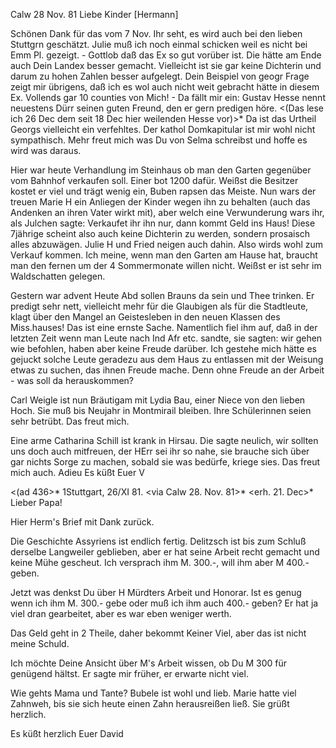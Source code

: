  Calw 28 Nov. 81
Liebe Kinder [Hermann]

Schönen Dank für das vom 7 Nov. Ihr seht, es wird auch bei den lieben Stuttgrn geschätzt. Julie muß ich noch einmal schicken weil es nicht bei Emm Pl. gezeigt. - Gottlob daß das Ex so gut vorüber ist. Die hätte am Ende auch Dein Landex besser gemacht. Vielleicht ist sie gar keine Dichterin und darum zu hohen Zahlen besser aufgelegt. Dein Beispiel von geogr Frage zeigt mir übrigens, daß ich es wol auch nicht weit gebracht hätte in diesem Ex. Vollends gar 10 counties von Mich! - Da fällt mir ein: Gustav Hesse nennt neuestens Dürr seinen guten Freund, den er gern predigen höre. <(Das lese ich 26 Dec dem seit 18 Dec hier weilenden Hesse vor)>* Da ist das Urtheil Georgs vielleicht ein verfehltes. Der kathol Domkapitular ist mir wohl nicht sympathisch. Mehr freut mich was Du von Selma schreibst und hoffe es wird was daraus.

Hier war heute Verhandlung im Steinhaus ob man den Garten gegenüber vom Bahnhof verkaufen soll. Einer bot 1200 dafür. Weißst die Besitzer kostet er viel und trägt wenig ein, Buben rapsen das Meiste. Nun wars der treuen Marie H ein Anliegen der Kinder wegen ihn zu behalten (auch das Andenken an ihren Vater wirkt mit), aber welch eine Verwunderung wars ihr, als Julchen sagte: Verkaufet ihr ihn nur, dann kommt Geld ins Haus! Diese 7jährige scheint also auch keine Dichterin zu werden, sondern prosaisch alles abzuwägen. Julie H und Fried neigen auch dahin. Also wirds wohl zum Verkauf kommen. Ich meine, wenn man den Garten am Hause hat, braucht man den fernen um der 4 Sommermonate willen nicht. Weißst er ist sehr im Waldschatten gelegen.

Gestern war advent Heute Abd sollen Brauns da sein und Thee trinken. Er predigt sehr nett, vielleicht mehr für die Glaubigen als für die Stadtleute, klagt über den Mangel an Geistesleben in den neuen Klassen des Miss.hauses! Das ist eine ernste Sache. Namentlich fiel ihm auf, daß in der letzten Zeit wenn man Leute nach Ind Afr etc. sandte, sie sagten: wir gehen wie befohlen, haben aber keine Freude darüber. Ich gestehe mich hätte es gejuckt solche Leute geradezu aus dem Haus zu entlassen mit der Weisung etwas zu suchen, das ihnen Freude mache. Denn ohne Freude an der Arbeit - was soll da herauskommen?

Carl Weigle ist nun Bräutigam mit Lydia Bau, einer Niece von den lieben Hoch. Sie muß bis Neujahr in Montmirail bleiben. Ihre Schülerinnen seien sehr betrübt. Das freut mich.

Eine arme Catharina Schill ist krank in Hirsau. Die sagte neulich, wir sollten uns doch auch mitfreuen, der HErr sei ihr so nahe, sie brauche sich über gar nichts Sorge zu machen, sobald sie was bedürfe, kriege sies. Das freut mich auch. Adieu
 Es küßt Euer V



<(ad 436>* 1Stuttgart, 26/XI 81.
 <via Calw 28. Nov. 81>*
 <erh. 21. Dec>*
Lieber Papa!

Hier Herm's Brief mit Dank zurück.

Die Geschichte Assyriens ist endlich fertig. Delitzsch ist bis zum Schluß derselbe Langweiler geblieben, aber er hat seine Arbeit recht gemacht und keine Mühe gescheut. Ich versprach ihm M. 300.-, will ihm aber M 400.- geben.

Jetzt was denkst Du über H Mürdters Arbeit und Honorar. Ist es genug wenn ich ihm M. 300.- gebe oder muß ich ihm auch 400.- geben? Er hat ja viel dran gearbeitet, aber es war eben weniger werth.

Das Geld geht in 2 Theile, daher bekommt Keiner Viel, aber das ist nicht meine Schuld.

Ich möchte Deine Ansicht über M's Arbeit wissen, ob Du M 300 für genügend hältst. Er sagte mir früher, er erwarte nicht viel.

Wie gehts Mama und Tante?
Bubele ist wohl und lieb. Marie hatte viel Zahnweh, bis sie sich heute einen Zahn herausreißen ließ. Sie grüßt herzlich.

 Es küßt herzlich
 Euer David
